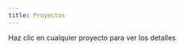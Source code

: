 ```yaml
---
title: Proyectos
---
```


<span style="color:#FFE680;"><i class="fas fa-caret-right"></i></span> Haz clic en cualquier proyecto para ver los detalles

